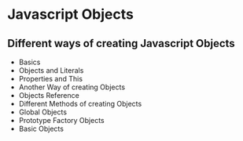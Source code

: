# Javascript Objects

## Different ways of creating Javascript Objects


* Basics
* Objects and Literals
* Properties and This
* Another Way of creating Objects
* Objects Reference
* Different Methods of creating Objects
* Global Objects
* Prototype Factory Objects
* Basic Objects